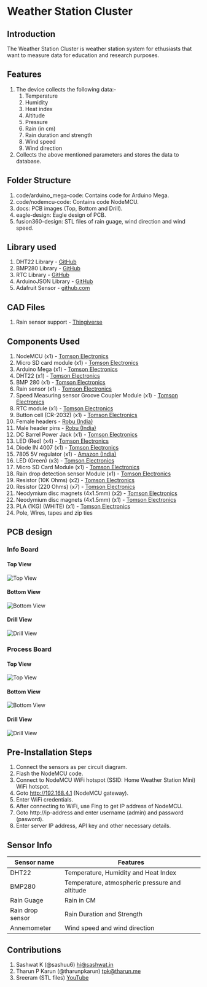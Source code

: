 # Weather Station Cluster

## Introduction

The Weather Station Cluster is weather station system for ethusiasts that want to measure data for education and research purposes.

## Features

1. The device collects the following data:-
    1. Temperature
    2. Humidity
    3. Heat index
    4. Altitude
    5. Pressure
    6. Rain (in cm)
    7. Rain duration and strength
    8. Wind speed
    9. Wind direction
2. Collects the above mentioned parameters and stores the data to database.

## Folder Structure

1. code/arduino_mega-code: Contains code for Arduino Mega.
2. code/nodemcu-code: Contains code NodeMCU.
3. docs: PCB images (Top, Bottom and Drill).
4. eagle-design: Eagle design of PCB.
5. fusion360-design: STL files of rain guage, wind direction and wind speed.

## Library used

1. DHT22 Library - [GitHub](https://github.com/adafruit/DHT-sensor-library)
2. BMP280 Library - [GitHub](https://github.com/adafruit/Adafruit_BMP280_Library)
3. RTC Library - [GitHub](https://github.com/adafruit/RTClib)
4. ArduinoJSON Library - [GitHub](https://github.com/bblanchon/ArduinoJson)
5. Adafruit Sensor - [github.com](https://github.com/adafruit/Adafruit_Sensor)

## CAD Files

1. Rain sensor support - [Thingiverse](https://www.thingiverse.com/thing:4107951)

## Components Used

1. NodeMCU (x1) - [Tomson Electronics](https://www.tomsonelectronics.com/products/buy-node-mcu-esp-8266-with-cp-2102-online)
2. Micro SD card module (x1) - [Tomson Electronics](https://www.tomsonelectronics.com/products/micro-sd-card-module)
3. Arduino Mega (x1) - [Tomson Electronics](https://www.tomsonelectronics.com/products/buy-arduino-mega-2560-online-india)
4. DHT22 (x1) - [Tomson Electronics](https://www.tomsonelectronics.com/products/dht22-digital-temperature-and-humidity-sensor-module-am2302)
5. BMP 280 (x1) - [Tomson Electronics](https://www.tomsonelectronics.com/products/bmp-280-barometer-precision-atmospheric-pressure-sensor-module)
6. Rain sensor (x1) - [Tomson Electronics](https://www.tomsonelectronics.com/products/rain-drop-detection-sensor-rain-detector-weather-module)
7. Speed Measuring sensor Groove Coupler Module (x1) - [Tomson Electronics](https://www.tomsonelectronics.com/products/speed-measuring-sensor-groove-coupler-module-for-arduino)
8. RTC module (x1) - [Tomson Electronics](https://www.tomsonelectronics.com/products/ds1307-i2c-rtc-ds1307-24c32-real-time-clock-module)
9. Button cell (CR-2032) (x1) - [Tomson Electronics](https://www.tomsonelectronics.com/products/panasonic-cr-2032)
10. Female headers - [Robu (India)](https://robu.in/product/2mm-pitch-female-berg-strip-40x1-2pcs/)
11. Male header pins - [Robu (India)](https://robu.in/product/1x40-berg-strip-male-connector/)
12. DC Barrel Power Jack (x1) - [Tomson Electronics](https://www.tomsonelectronics.com/products/dc-barrel-power-jack)
13. LED (Red) (x4) - [Tomson Electronics](https://www.tomsonelectronics.com/products/led-basic-red-5mm-pack-of-10)
14. Diode IN 4007 (x1) - [Tomson Electronics](https://www.tomsonelectronics.com/products/diode-1n-4007)
15. 7805 5V regulator (x1) - [Amazon (India)](https://www.amazon.in/5-piece-voltage-regulator-7805/dp/0070530572)
16. LED (Green) (x3) - [Tomson Electronics](https://www.tomsonelectronics.com/products/led-basic-green-5-mm)
17. Micro SD Card Module (x1) - [Tomson Electronics](https://www.tomsonelectronics.com/products/micro-sd-card-module)
18. Rain drop detection sensor Module (x1) - [Tomson Electronics](https://www.tomsonelectronics.com/products/rain-drop-detection-sensor-rain-detector-weather-module)
19. Resistor (10K Ohms) (x2) - [Tomson Electronics](https://www.tomsonelectronics.com/products/1ko-12ko-carbon-film-resistor)
20. Resistor (220 Ohms) (x7) - [Tomson Electronics](https://www.tomsonelectronics.com/products/100k-ohm-metal-film-resistor?variant=8737726038107)
21. Neodymium disc magnets (4x1.5mm) (x2) - [Tomson Electronics](https://www.tomsonelectronics.com/products/neodymium-disc-magnets?variant=37753432768707)
22. Neodymium disc magnets (4x1.5mm) (x1) - [Tomson Electronics](https://www.tomsonelectronics.com/products/neodymium-disc-magnets?variant=37753432801475)
23. PLA (1KG) (WHITE) (x1) - [Tomson Electronics](https://www.augment3di.com/product/white-pla-premium-filament-1kg/)
24. Pole, Wires, tapes and zip ties

## PCB design

### Info Board

#### Top View

![Top View](docs/info-top.png)

#### Bottom View

![Bottom View](docs/info-bottom.png)

#### Drill View

![Drill View](docs/info-drills.png)

### Process Board

#### Top View

![Top View](docs/board-top.png)

#### Bottom View

![Bottom View](docs/board-bottom.png)

#### Drill View

![Drill View](docs/board-drills.png)

## Pre-Installation Steps

1. Connect the sensors as per circuit diagram.
2. Flash the NodeMCU code.
3. Connect to NodeMCU WiFi hotspot (SSID: Home Weather Station Mini) WiFi hotspot.
4. Goto http://192.168.4.1 (NodeMCU gateway).
5. Enter WiFi credentials.
6. After connecting to WiFi, use Fing to get IP address of NodeMCU.
7. Goto http://ip-address and enter username (admin) and password (pasword).
8. Enter server IP address, API key and other necessary details.

## Sensor Info

| Sensor name | Features |
|-------------|----------|
| DHT22 | Temperature, Humidity and Heat Index |
| BMP280 | Temperature, atmospheric pressure and altitude |
| Rain Guage | Rain in CM |
| Rain drop sensor | Rain Duration and Strength |
| Annemometer | Wind speed and wind direction |

## Contributions

1. Sashwat K (@sashuu6) <hi@sashwat.in>
2. Tharun P Karun (@tharunpkarun) <tpk@tharun.me>
3. Sreeram (STL files) [YouTube](https://www.youtube.com/channel/UC3x_svxO5Dxl0VesjEMpuGg)
